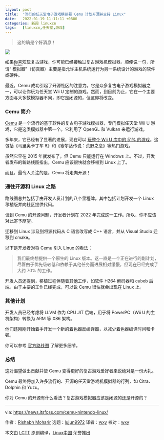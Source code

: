 ```yaml
---
layout: post
title:	"流行的任天堂电子游戏模拟器 Cemu 计划开源并支持 Linux"
date:	2022-01-19 11:11:11 +0800 
categories:	新闻 linuxcn 
tags:	[linuxcn,任天堂,游戏]
---
```




> 
> 这的确是个好消息！
> 
> 
> 


![](/Asserts/Images//attachment/album/202201/19/111111gv5ljxx756e6z7t7.jpg)


如果你喜欢玩复古游戏，你可能已经接触过复古游戏机模拟器。顺便说一句，所谓“<ruby> 模拟器 <rt>  Emulator </rt></ruby>”（仿真器）主要是指允许主机系统运行为另一系统设计的游戏的软件或硬件。


最近，Cemu 成功引起了开源社区的注意力。它是众多复古电子游戏模拟器之一，可以让你玩为任天堂 Wii U 定制的游戏。然而，到目前为止，它在一个主要方面与大多数模拟器不同，即它是闭源的，但这即将改变。


### Cemu 简介


[Cemu](https://cemu.info) 是一个流行的基于软件的复古电子游戏模拟器，专门模拟任天堂 Wii U 游戏，它是这类模拟器中第一个。它利用了 OpenGL 和 Vulkan 来运行游戏。


多年来，它已经有了显著的进展，现在可以 [玩整个 Wii U 库中的 51% 的游戏](https://compat.cemu.info/)。这包括《马里奥卡丁车 8》和《塞尔达传说：荒野之息》等热门游戏。


虽然它早在 2015 年就发布了，但 Cemu 只能运行在 Windows 上。不过，开发者发布的新路线图指出，Cemu 应该很快就会移植到 Linux 上了。


而且，最令人关注的是，Cemu 将走向开源！


### 通往开源和 Linux 之路


路线图总共包括了由开发人员计划的八个里程碑。其中包括计划开发一个 Linux 移植版并向社区提供代码。


谈到 Cemu 的开源问题，开发者计划在 2022 年完成这一工作。所以，你不应该对此寄予厚望。


迁移到 Linux 涉及到将源代码从 C 语言改写成 C++ 语言，并从 Visual Studio 迁移到 cmake。


以下是开发者对将 Cemu 引入 Linux 的看法：



> 
> 我们最终想提供一个原生的 Linux 版本。这一直是一个正在进行的副计划，尽管由于优先级较低和依赖于其他任务而进展相对缓慢，但现在已经完成了大约 70% 的工作。
> 
> 
> 


开发人员还提到，移植过程伴随着其他工作，如软件 H264 解码器和 cubeb 后端。由于主要的工作已经完成，可以说 Cemu 很快就会出现在 Linux 上。


### 其他计划


开发人员已经考虑将 LLVM 作为 CPU JIT 后端，用于将 PowerPC（Wii U 的主机架构）转换为 ARM 等 X86 架构。


他们还刚刚开始着手开发一个新的着色器反编译器，以减少着色器编译时间和卡顿。


你可以参考 [官方路线图](https://wiki.cemu.info/wiki/Roadmap) 了解更多细节。


### 总结


这对渴望做出贡献并使 Cemu 变得更好的复古游戏爱好者来说绝对是一份大礼。


Cemu 最终将加入许多流行的、开源的任天堂游戏机模拟器的行列，如 Citra、Dolphin 和 Yuzu。


你对 Cemu 的开源有什么看法？复古游戏模拟器应该是闭源的还是开源的？




---


via: <https://news.itsfoss.com/cemu-nintendo-linux/>


作者：[Rishabh Moharir](https://news.itsfoss.com/author/rishabh/) 选题：[lujun9972](https://github.com/lujun9972) 译者：[wxy](https://github.com/wxy) 校对：[wxy](https://github.com/wxy)


本文由 [LCTT](https://github.com/LCTT/TranslateProject) 原创编译，[Linux中国](https://linux.cn/) 荣誉推出
